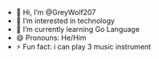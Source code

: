 - 👋 Hi, I’m @GreyWolf207
- 👀 I’m interested in technology
- 🌱 I’m currently learning Go Language
- 😄 Pronouns: He/Him
- ⚡ Fun fact: i can play 3 music instrument

<!---
GreyWolf207/GreyWolf207 is a ✨ special ✨ repository because its `README.md` (this file) appears on your GitHub profile.
You can click the Preview link to take a look at your changes.
--->
